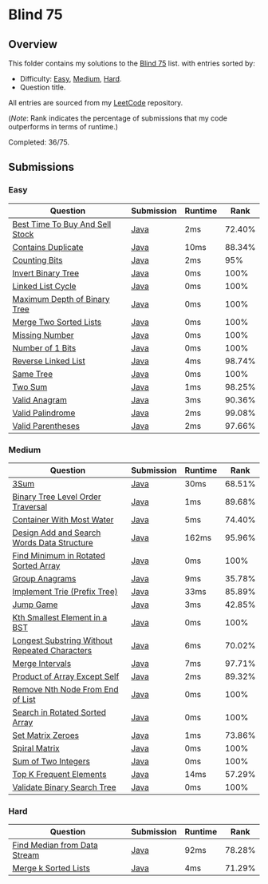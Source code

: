 # Blind 75

## Overview
This folder contains my solutions to the [Blind 75](https://leetcode.com/problem-list/oizxjoit/) list.
with entries sorted by:
- Difficulty: [Easy](#easy), [Medium](#medium), [Hard](#hard).
- Question title.

All entries are sourced from my [LeetCode](https://github.com/shumarb/leetcode) repository.

(*Note*: Rank indicates the percentage of submissions that my code outperforms in terms of runtime.)

Completed: 36/75.

## Submissions
### Easy
| Question                                                                                                      | Submission                                                                                            | Runtime | Rank   |
|---------------------------------------------------------------------------------------------------------------|-------------------------------------------------------------------------------------------------------|---------|--------|
| [Best Time To Buy And Sell Stock](https://leetcode.com/problems/best-time-to-buy-and-sell-stock/description/) | [Java](https://github.com/shumarb/leetcode/blob/main/submissions/java/BestTimeToBuyAndSellStock.java) | 2ms     | 72.40% |
| [Contains Duplicate](https://leetcode.com/problems/contains-duplicate/description)                            | [Java](https://github.com/shumarb/leetcode/blob/main/submissions/java/ContainsDuplicate.java)         | 10ms    | 88.34% |
| [Counting Bits](https://leetcode.com/problems/counting-bits/description/)                                     | [Java](https://github.com/shumarb/leetcode/blob/main/submissions/java/CountingBits.java)              | 2ms     | 95%    |
| [Invert Binary Tree](https://leetcode.com/problems/invert-binary-tree/description/)                           | [Java](https://github.com/shumarb/leetcode/blob/main/submissions/java/InvertBinaryTree.java)          | 0ms     | 100%   |
| [Linked List Cycle](https://leetcode.com/problems/linked-list-cycle/description/)                             | [Java](https://github.com/shumarb/leetcode/blob/main/submissions/java/LinkedListCycle.java)           | 0ms     | 100%   |
| [Maximum Depth of Binary Tree](https://leetcode.com/problems/maximum-depth-of-binary-tree/description/)       | [Java](https://github.com/shumarb/leetcode/blob/main/submissions/java/MaximumDepthOfBinaryTree.java)  | 0ms     | 100%   |
| [Merge Two Sorted Lists](https://leetcode.com/problems/merge-two-sorted-lists/description/)                   | [Java](https://github.com/shumarb/leetcode/blob/main/submissions/java/MergeTwoSortedLists.java)       | 0ms     | 100%   |
| [Missing Number](https://leetcode.com/problems/missing-number/description/)                                   | [Java](https://github.com/shumarb/leetcode/blob/main/submissions/java/MissingNumber.java)             | 0ms     | 100%   |
| [Number of 1 Bits](https://leetcode.com/problems/number-of-1-bits/description/)                               | [Java](https://github.com/shumarb/leetcode/blob/main/submissions/java/NumberOf1Bits.java)             | 0ms     | 100%   |
| [Reverse Linked List](https://leetcode.com/problems/reverse-linked-list/description/)                         | [Java](https://github.com/shumarb/leetcode/blob/main/submissions/java/ReverseLinkedList.java)         | 4ms     | 98.74% |
| [Same Tree](https://leetcode.com/problems/same-tree/description/)                                             | [Java](https://github.com/shumarb/leetcode/blob/main/submissions/java/SameTree.java)                  | 0ms     | 100%   |
| [Two Sum](https://leetcode.com/problems/two-sum/description/)                                                 | [Java](https://github.com/shumarb/leetcode/blob/main/submissions/java/TwoSum.java)                    | 1ms     | 98.25% |
| [Valid Anagram](https://leetcode.com/problems/valid-anagram/description/)                                     | [Java](https://github.com/shumarb/leetcode/blob/main/submissions/java/ValidAnagram.java)              | 3ms     | 90.36% |
| [Valid Palindrome](https://leetcode.com/problems/valid-palindrome/description/)                               | [Java](https://github.com/shumarb/leetcode/blob/main/submissions/java/ValidPalindrome.java)           | 2ms     | 99.08% |
| [Valid Parentheses](https://leetcode.com/problems/valid-parentheses/description/)                             | [Java](https://github.com/shumarb/leetcode/blob/main/submissions/java/ValidParentheses.java)          | 2ms     | 97.66% |

### Medium
| Question                                                                                                                                   | Submission                                                                                                            | Runtime | Rank   |
|--------------------------------------------------------------------------------------------------------------------------------------------|-----------------------------------------------------------------------------------------------------------------------|---------|--------|
| [3Sum](https://leetcode.com/problems/3sum/description/)                                                                                    | [Java](https://github.com/shumarb/leetcode/blob/main/submissions/java/ThreeSum.java)                                  | 30ms    | 68.51% |
| [Binary Tree Level Order Traversal](https://leetcode.com/problems/binary-tree-level-order-traversal/description/)                          | [Java](https://github.com/shumarb/leetcode/blob/main/submissions/java/BinaryTreeLevelOrderTraversal.java)             | 1ms     | 89.68% |
| [Container With Most Water](https://leetcode.com/problems/container-with-most-water/description/)                                          | [Java](https://github.com/shumarb/leetcode/blob/main/submissions/java/ContainerWithMostWater.java)                    | 5ms     | 74.40% |
| [Design Add and Search Words Data Structure](https://leetcode.com/problems/design-add-and-search-words-data-structure/description/)        | [Java](https://github.com/shumarb/leetcode/blob/main/submissions/java/DesignAddAndSearchWordsDataStructure.java)      | 162ms   | 95.96% | 
| [Find Minimum in Rotated Sorted Array](https://leetcode.com/problems/find-minimum-in-rotated-sorted-array/description/)                    | [Java](https://github.com/shumarb/leetcode/blob/main/submissions/java/FindMinimumInRotatedSortedArray.java)           | 0ms     | 100%   |
| [Group Anagrams](https://leetcode.com/problems/group-anagrams/description/)                                                                | [Java](https://github.com/shumarb/leetcode/blob/main/submissions/java/GroupAnagrams.java)                             | 9ms     | 35.78% |
| [Implement Trie (Prefix Tree)](https://leetcode.com/problems/implement-trie-prefix-tree/description/)                                      | [Java](https://github.com/shumarb/leetcode/blob/main/submissions/java/Trie.java)                                      | 33ms    | 85.89% | 
| [Jump Game](https://leetcode.com/problems/jump-game/description/)                                                                          | [Java](https://github.com/shumarb/leetcode/blob/main/submissions/java/JumpGame.java)                                  | 3ms     | 42.85% |
| [Kth Smallest Element in a BST](https://leetcode.com/problems/kth-smallest-element-in-a-bst/description/)                                  | [Java](https://github.com/shumarb/leetcode/blob/main/submissions/java/KthSmallestElementInABST.java)                  | 0ms     | 100%   |
| [Longest Substring Without Repeated Characters](https://leetcode.com/problems/longest-substring-without-repeating-characters/description/) | [Java](https://github.com/shumarb/leetcode/blob/main/submissions/java/LongestSubstringWithoutRepeatedCharacters.java) | 6ms     | 70.02% |
| [Merge Intervals](https://leetcode.com/problems/merge-intervals/)                                                                          | [Java](https://github.com/shumarb/leetcode/blob/main/submissions/java/MergeIntervals.java)                            | 7ms     | 97.71% |
| [Product of Array Except Self](https://leetcode.com/problems/product-of-array-except-self/description/)                                    | [Java](https://github.com/shumarb/leetcode/blob/main/submissions/java/ProductOfArrayExceptSelf.java)                  | 2ms     | 89.32% |
| [Remove Nth Node From End of List](https://leetcode.com/problems/remove-nth-node-from-end-of-list/description/)                            | [Java](https://github.com/shumarb/leetcode/blob/main/submissions/java/RemoveNthNodeFromEndOfList.java)                | 0ms     | 100%   |
| [Search in Rotated Sorted Array](https://leetcode.com/problems/search-in-rotated-sorted-array/description/)                                | [Java](https://github.com/shumarb/leetcode/blob/main/submissions/java/SearchInRotatedSortedArray.java)                | 0ms     | 100%   |
| [Set Matrix Zeroes](https://leetcode.com/problems/set-matrix-zeroes/description/)                                                          | [Java](https://github.com/shumarb/leetcode/blob/main/submissions/java/SetMatrixZeroes.java)                           | 1ms     | 73.86% |
| [Spiral Matrix](https://leetcode.com/problems/spiral-matrix/description/)                                                                  | [Java](https://github.com/shumarb/leetcode/blob/main/submissions/java/SpiralMatrix.java)                              | 0ms     | 100%   |
| [Sum of Two Integers](https://leetcode.com/problems/sum-of-two-integers/description/)                                                      | [Java](https://github.com/shumarb/leetcode/blob/main/submissions/java/SumOfTwoIntegers.java)                          | 0ms     | 100%   |
| [Top K Frequent Elements](https://leetcode.com/problems/top-k-frequent-elements/description/)                                              | [Java](https://github.com/shumarb/leetcode/blob/main/submissions/java/TopKFrequentElements.java)                      | 14ms    | 57.29% |
| [Validate Binary Search Tree](https://leetcode.com/problems/validate-binary-search-tree/description/)                                      | [Java](https://github.com/shumarb/leetcode/blob/main/submissions/java/ValidateBinarySearchTree.java)                  | 0ms     | 100%   | 

### Hard
| Question                                                                                                | Submission                                                                                    | Runtime | Rank   |
|---------------------------------------------------------------------------------------------------------|-----------------------------------------------------------------------------------------------|---------|--------|
| [Find Median from Data Stream](https://leetcode.com/problems/find-median-from-data-stream/description/) | [Java](https://github.com/shumarb/leetcode/blob/main/submissions/java/MedianFinder.java)      | 92ms    | 78.28% |
| [Merge k Sorted Lists](https://leetcode.com/problems/merge-k-sorted-lists/description/)                 | [Java](https://github.com/shumarb/leetcode/blob/main/submissions/java/MergeKSortedLists.java) | 4ms     | 71.29% |
